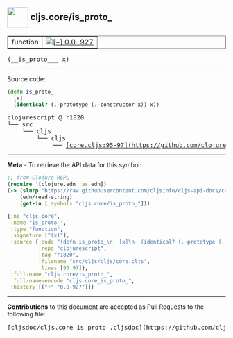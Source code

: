 ## <img width="48px" valign="middle" src="http://i.imgur.com/Hi20huC.png"> cljs.core/is_proto_

 <table border="1">
<tr>

<td>function</td>
<td><a href="https://github.com/cljsinfo/cljs-api-docs/tree/0.0-927"><img valign="middle" alt="[+] 0.0-927" src="https://img.shields.io/badge/+-0.0--927-lightgrey.svg"></a> </td>
</tr>
</table>

 <samp>
(__is_proto___ x)<br>
</samp>

---





Source code:

```clj
(defn is_proto_
  [x]
  (identical? (.-prototype (.-constructor x)) x))
```

 <pre>
clojurescript @ r1820
└── src
    └── cljs
        └── cljs
            └── <ins>[core.cljs:95-97](https://github.com/clojure/clojurescript/blob/r1820/src/cljs/cljs/core.cljs#L95-L97)</ins>
</pre>


---

__Meta__ - To retrieve the API data for this symbol:

```clj
;; from Clojure REPL
(require '[clojure.edn :as edn])
(-> (slurp "https://raw.githubusercontent.com/cljsinfo/cljs-api-docs/catalog/cljs-api.edn")
    (edn/read-string)
    (get-in [:symbols "cljs.core/is_proto_"]))
```

```clj
{:ns "cljs.core",
 :name "is_proto_",
 :type "function",
 :signature ["[x]"],
 :source {:code "(defn is_proto_\n  [x]\n  (identical? (.-prototype (.-constructor x)) x))",
          :repo "clojurescript",
          :tag "r1820",
          :filename "src/cljs/cljs/core.cljs",
          :lines [95 97]},
 :full-name "cljs.core/is_proto_",
 :full-name-encode "cljs.core_is_proto_",
 :history [["+" "0.0-927"]]}

```

---

__Contributions__ to this document are accepted as Pull Requests to the following file:

 <pre>
[cljsdoc/cljs.core_is_proto_.cljsdoc](https://github.com/cljsinfo/cljs-api-docs/blob/master/cljsdoc/cljs.core_is_proto_.cljsdoc)
</pre>

